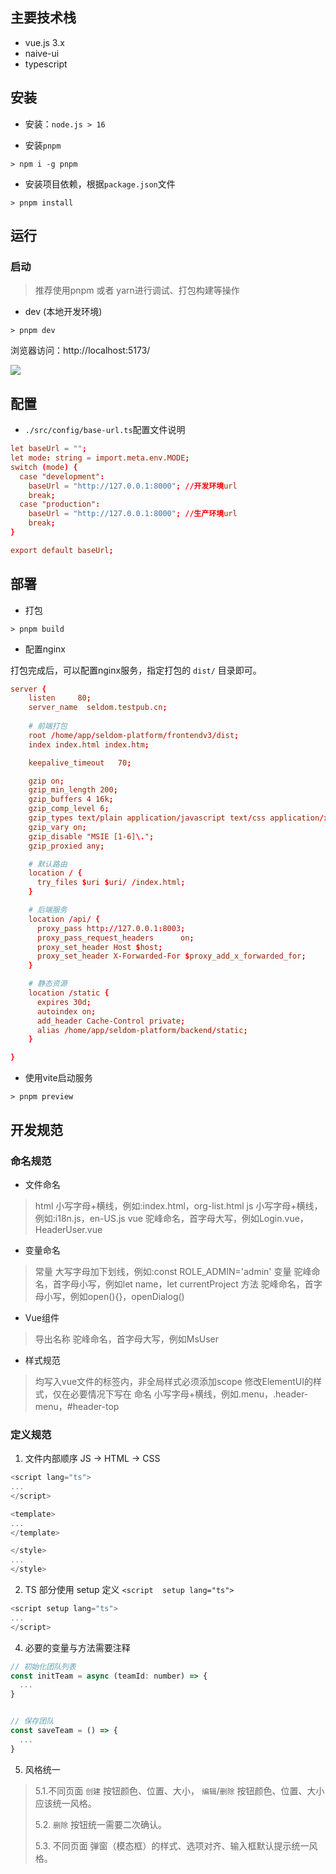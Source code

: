 ## 主要技术栈

* vue.js 3.x
* naive-ui
* typescript

## 安装

* 安装：`node.js > 16`

* 安装`pnpm`

```shell
> npm i -g pnpm
```

* 安装项目依赖，根据`package.json`文件

```shell
> pnpm install
```

## 运行

### 启动

> 推荐使用pnpm 或者 yarn进行调试、打包构建等操作

* dev (本地开发环境)

```shell
> pnpm dev
```

浏览器访问：http://localhost:5173/

![](./view.png)

## 配置

* `./src/config/base-url.ts`配置文件说明

```conf
let baseUrl = "";
let mode: string = import.meta.env.MODE;
switch (mode) {
  case "development":
    baseUrl = "http://127.0.0.1:8000"; //开发环境url
    break;
  case "production":
    baseUrl = "http://127.0.0.1:8000"; //生产环境url
    break;
}

export default baseUrl;
```

## 部署

* 打包

```shell
> pnpm build
```

* 配置nginx

打包完成后，可以配置nginx服务，指定打包的 `dist/` 目录即可。

```conf
server {
    listen     80;
    server_name  seldom.testpub.cn;
    
    # 前端打包
    root /home/app/seldom-platform/frontendv3/dist;
    index index.html index.htm;

    keepalive_timeout   70;

    gzip on;
    gzip_min_length 200;
    gzip_buffers 4 16k;
    gzip_comp_level 6;
    gzip_types text/plain application/javascript text/css application/xml text/javascript application/json;
    gzip_vary on;
    gzip_disable "MSIE [1-6]\.";
    gzip_proxied any;

    # 默认路由
    location / {
      try_files $uri $uri/ /index.html;
    }

    # 后端服务
    location /api/ {
      proxy_pass http://127.0.0.1:8003;
      proxy_pass_request_headers      on;
      proxy_set_header Host $host;
      proxy_set_header X-Forwarded-For $proxy_add_x_forwarded_for;
    }

    # 静态资源
    location /static {
      expires 30d;
      autoindex on;
      add_header Cache-Control private;
      alias /home/app/seldom-platform/backend/static;
    }

}
```

* 使用vite启动服务

```shell
> pnpm preview
```

## 开发规范

### 命名规范

* 文件命名

> html 小写字母+横线，例如:index.html，org-list.html
> js 小写字母+横线，例如:i18n.js，en-US.js
> vue 驼峰命名，首字母大写，例如Login.vue，HeaderUser.vue

* 变量命名

> 常量 大写字母加下划线，例如:const ROLE_ADMIN='admin'
> 变量 驼峰命名，首字母小写，例如let name，let currentProject
> 方法 驼峰命名，首字母小写，例如open(){}，openDialog()

* Vue组件

> 导出名称 驼峰命名，首字母大写，例如MsUser

* 样式规范

> 均写入vue文件的<style scope></style>标签内，非全局样式必须添加scope
> 修改ElementUI的样式，仅在必要情况下写在<style></style>
> 命名 小写字母+横线，例如.menu，.header-menu，#header-top

### 定义规范

1. 文件内部顺序 JS -> HTML -> CSS 

```js
<script lang="ts">
...
</script>

<template>
...
</template>

</style>
...
</style>
```

2. TS 部分使用  setup 定义  `<script  setup lang="ts">`

```js
<script setup lang="ts">
...
</script>
```
4. 必要的变量与方法需要注释

```js
// 初始化团队列表
const initTeam = async (teamId: number) => {
  ...
}


// 保存团队
const saveTeam = () => {
  ...
}
```

5. 风格统一
  
> 5.1.不同页面 `创建` 按钮颜色、位置、大小， `编辑`/`删除` 按钮颜色、位置、大小应该统一风格。
>
> 5.2. `删除` 按钮统一需要二次确认。
> 
> 5.3. 不同页面 弹窗（模态框）的样式、选项对齐、输入框默认提示统一风格。
          